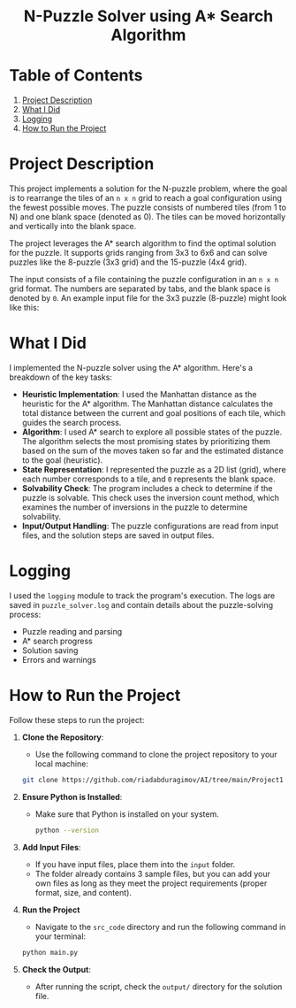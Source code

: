 <h1 align = center>N-Puzzle Solver using A* Search Algorithm</h1> 

# Table of Contents
1. [Project Description](#project-description)
2. [What I Did](#what-i-did)
3. [Logging](#logging)
4. [How to Run the Project](#how-to-run-the-project)

# Project Description

This project implements a solution for the N-puzzle problem, where the goal is to rearrange the tiles of an `n x n` grid to reach a goal configuration using the fewest possible moves. The puzzle consists of numbered tiles (from 1 to N) and one blank space (denoted as 0). The tiles can be moved horizontally and vertically into the blank space.

The project leverages the A* search algorithm to find the optimal solution for the puzzle. It supports grids ranging from 3x3 to 6x6 and can solve puzzles like the 8-puzzle (3x3 grid) and the 15-puzzle (4x4 grid).

The input consists of a file containing the puzzle configuration in an `n x n` grid format. The numbers are separated by tabs, and the blank space is denoted by `0`. An example input file for the 3x3 puzzle (8-puzzle) might look like this:

# What I Did

I implemented the N-puzzle solver using the A* algorithm. Here's a breakdown of the key tasks:

- **Heuristic Implementation**: I used the Manhattan distance as the heuristic for the A* algorithm. The Manhattan distance calculates the total distance between the current and goal positions of each tile, which guides the search process.
- **Algorithm**: I used A* search to explore all possible states of the puzzle. The algorithm selects the most promising states by prioritizing them based on the sum of the moves taken so far and the estimated distance to the goal (heuristic).
- **State Representation**: I represented the puzzle as a 2D list (grid), where each number corresponds to a tile, and `0` represents the blank space.
- **Solvability Check**: The program includes a check to determine if the puzzle is solvable. This check uses the inversion count method, which examines the number of inversions in the puzzle to determine solvability.
- **Input/Output Handling**: The puzzle configurations are read from input files, and the solution steps are saved in output files.


# Logging

I used the `logging` module to track the program's execution. The logs are saved in `puzzle_solver.log` and contain details about the puzzle-solving process:

- Puzzle reading and parsing
- A* search progress
- Solution saving
- Errors and warnings


# How to Run the Project

Follow these steps to run the project:

1. **Clone the Repository**: 
   - Use the following command to clone the project repository to your local machine:
   ```bash
   git clone https://github.com/riadabduragimov/AI/tree/main/Project1
   ```
2. **Ensure Python is Installed**: 
   - Make sure that Python is installed on your system.
     ```bash
     python --version
     ```

3. **Add Input Files**: 
   - If you have input files, place them into the `input` folder. 
   - The folder already contains 3 sample files, but you can add your own files as long as they meet the project requirements (proper format, size, and content).


4. **Run the Project**  
    - Navigate to the `src_code` directory and run the following command in your terminal:
   
   ```bash
   python main.py
   ```
5. **Check the Output**:
   - After running the script, check the `output/` directory for the solution file.

